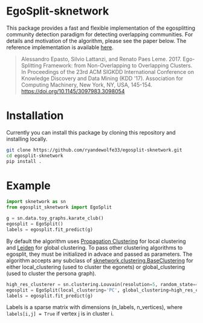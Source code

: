 # EgoSplit-sknetwork

This package provides a fast and flexible implementation of the egosplitting community detection paradigm for detecting overlapping communities.
For details and motivation of the algorithm, please see the paper below.
The reference implementation is available [here](https://github.com/google-research/google-research/blob/master/graph_embedding/persona/persona.py).


> Alessandro Epasto, Silvio Lattanzi, and Renato Paes Leme. 2017. Ego-Splitting Framework: from Non-Overlapping to Overlapping Clusters. In Proceedings of the 23rd ACM SIGKDD International Conference on Knowledge Discovery and Data Mining (KDD '17). Association for Computing Machinery, New York, NY, USA, 145-154. https://doi.org/10.1145/3097983.3098054

# Installation

Currently you can install this package by cloning this repository and installing locally.
```sh
git clone https://github.com/ryandewolfe33/egosplit-sknetwork.git
cd egosplit-sknetwork
pip install .
```


# Example

```python
import sknetwork as sn
from egosplit_sknetwork import EgoSplit

g = sn.data.toy_graphs.karate_club()
egosplit = EgoSplit()
labels = egosplit.fit_predict(g)
```

By default the algorithm uses [Propagation Clustering](https://scikit-network.readthedocs.io/en/latest/reference/clustering.html#sknetwork.clustering.PropagationClustering) for local clustering and [Leiden](https://scikit-network.readthedocs.io/en/latest/reference/clustering.html#sknetwork.clustering.Leiden) for global clustering.
To pass other clustering algorithms to egosplit, they must be initialized in advace and passed as parameters.
The algorithm accepts any subclass of [sknetwork.clustering.BaseClustering](https://scikit-network.readthedocs.io/en/latest/reference/clustering.html) for either local_clustering (used to cluster the egonets) or global_clustering (used to cluster the persona graph).

```python
high_res_clusterer = sn.clustering.Louvain(resolution=5, random_state=42)
egosplit = EgoSplit(local_clustering='PC', global_clustering=high_res_clusterer)
labels = egosplit.fit_predict(g)
```

Labels is a sparse matrix with dimensions (n_labels, n_vertices), where `labels[i,j] = True` if vertex j is in cluster i.